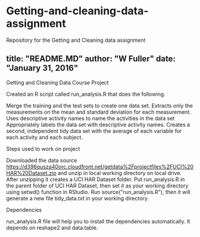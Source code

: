 # Getting-and-cleaning-data-assignment
Repository for the Getting and Cleaning data assignment

title: "README.MD"
author: "W Fuller"
date: "January 31, 2016"
---
Getting and Cleaning Data
Course Project

Created an R script called run_analysis.R that does the following.

Merge the training and the test sets to create one data set.
Extracts only the measurements on the mean and standard deviation for each measurement.
Uses descriptive activity names to name the activities in the data set
Appropriately labels the data set with descriptive activity names.
Creates a second, independent tidy data set with the average of each variable for each activity and each subject.

Steps used to work on project

Downloaded the data source https://d396qusza40orc.cloudfront.net/getdata%2Fprojectfiles%2FUCI%20HAR%20Dataset.zip and unzip in local working directory on local drive. After unzipping it creates a UCI HAR Dataset folder.
Put run_analysis.R in the parent folder of UCI HAR Dataset, then set it as your working directory using setwd() function in RStudio.
Run source("run_analysis.R"), then it will generate a new file tidy_data.txt in your working directory.

Dependencies

run_analysis.R file will help you to install the dependencies automatically. It depends on reshape2 and data.table.
